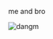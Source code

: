 
me and bro

![dangm](https://github.com/user-attachments/assets/66d220c3-b43c-4836-9166-9a3523d1930d)





⠀⠀⠀⠀⠀⠀⠀⠀⠀⠀⠀⠀⠀⠀⠀⠀⠀

